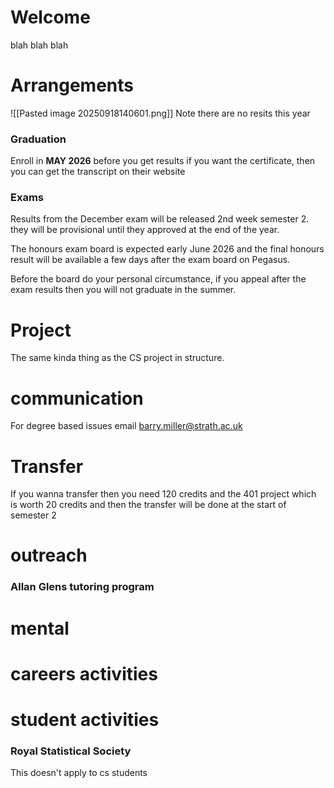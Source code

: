
# Welcome
blah blah blah
# Arrangements
![[Pasted image 20250918140601.png]]
Note there are no resits this year

### Graduation

Enroll in **MAY 2026** before you get results if you want the certificate, then you can get the transcript on their website
### Exams
Results from the December exam will be released 2nd week semester 2. they will be provisional until they approved at the end of the year.

The honours exam board is expected early June 2026 and the final honours result will be available a few days after the exam board on Pegasus.

Before the board do your personal circumstance, if you appeal after the exam results then you will not graduate in the summer.
# Project

The same kinda thing as the CS project in structure.
# communication
For degree based issues email barry.miller@strath.ac.uk
# Transfer
If you wanna transfer then you need 120 credits and the 401 project which is worth 20 credits and then the transfer will be done at the start of semester 2
# outreach
### Allan Glens tutoring program

# mental 
# careers activities
# student activities

### Royal Statistical Society
This doesn't apply to cs students 
